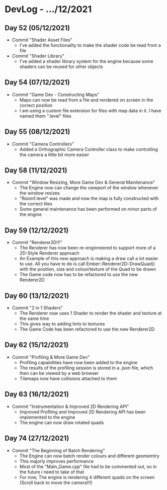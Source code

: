 # DevLog - .../12/2021

## Day 52 (05/12/2021)
- Commit "Shader Asset Files"
    - I've added the functionality to make the shader code be read from a file
- Commit "Shader Library"
    - I've added a shader library system for the engine because some shaders can be reused for other objects
    
## Day 54 (07/12/2021)
- Commit "Game Dev - Constructing Maps"
    - Maps can now be read from a file and rendered on screen in the correct position
    - I am using a custom file extension for files with map data in it. I have named them ".level" files

## Day 55 (08/12/2021)
- Commit "Camera Controllers"
    - Added a Orthographic Camera Controller class to make controlling the camera a little bit more easier

## Day 58 (11/12/2021)
- Commit "Window Resizing, More Game Dev & General Maintenance"
    - The Engine now can change the viewport of the window whenever the window resizes
    - "Room1.level" was made and now the map is fully constructed with the correct tiles
    - Some general maintenance has been performed on minor parts of the engine

## Day 59 (12/12/2021)
- Commit "Renderer2D!!!"
    - The Renderer has now been re-enginneered to support more of a 2D-Style Renderer approach
    - An Example of this new approach is making a draw call a lot easier to use. All you have to do is call Ember::Renderer2D::DrawQuad() with the position, size and colour/texture of the Quad to be drawn
    - The Game code now has to be refactored to use the new Renderer2D

## Day 60 (13/12/2021)
- Commit "2 in 1 Shaders"
    - The Renderer now uses 1 Shader to render the shader and texture at the same time
    - This gives way to adding tints to textures
    - The Game Code has been refactored to use the new Renderer2D

## Day 62 (15/12/2021)
- Commit "Profiling & More Game Dev"
    - Profiling capabilities have now been added to the engine
    - The results of the profiling session is stored in a .json file, which then can be viewed by a web browser
    - Tilemaps now have collisions attached to them

## Day 63 (16/12/2021)
- Commit "Instrumentation & Improved 2D Rendering API"
    - Improved Profiling and Improved 2D Rendering API has been implemented to the engine
    - The engine can now draw rotated quads

## Day 74 (27/12/2021)
- Commit "The Beginning of Batch Rendering"
    - The Engine can now batch render colours and different geomemtry
    - This majorly improves performance
    - Most of the "Main_Game.cpp" file had to be commented out, so in the future i need to take of that
    - For now, The engine is rendering 4 different quads on the screen (Scroll back to move the camera!!!)